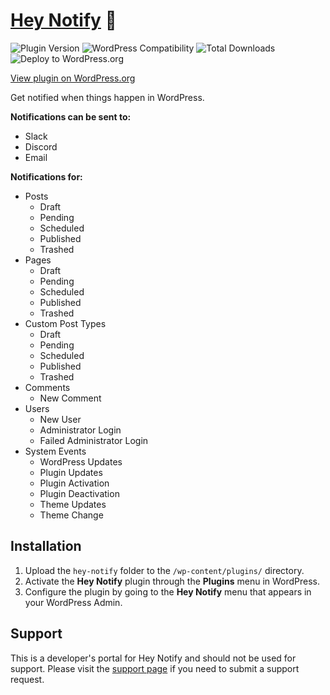 # [Hey Notify](https://heynotifywp.com/) :speech_balloon:

![Plugin Version](https://img.shields.io/wordpress/plugin/v/hey-notify.svg) ![WordPress Compatibility](https://img.shields.io/wordpress/v/hey-notify.svg) ![Total Downloads](https://img.shields.io/wordpress/plugin/dt/hey-notify.svg) ![Deploy to WordPress.org](https://github.com/firetreedesign/hey-notify/workflows/Deploy%20to%20WordPress.org/badge.svg)

[View plugin on WordPress.org](https://wordpress.org/plugins/hey-notify)

Get notified when things happen in WordPress.

**Notifications can be sent to:**

- Slack
- Discord
- Email

**Notifications for:**

- Posts
  - Draft
  - Pending
  - Scheduled
  - Published
  - Trashed
- Pages
  - Draft
  - Pending
  - Scheduled
  - Published
  - Trashed
- Custom Post Types
  - Draft
  - Pending
  - Scheduled
  - Published
  - Trashed
- Comments
  - New Comment
- Users
  - New User
  - Administrator Login
  - Failed Administrator Login
- System Events
  - WordPress Updates
  - Plugin Updates
  - Plugin Activation
  - Plugin Deactivation
  - Theme Updates
  - Theme Change

## Installation

1. Upload the `hey-notify` folder to the `/wp-content/plugins/` directory.
2. Activate the **Hey Notify** plugin through the **Plugins** menu in WordPress.
3. Configure the plugin by going to the **Hey Notify** menu that appears in your WordPress Admin.

## Support

This is a developer's portal for Hey Notify and should not be used for support. Please visit the [support page](https://heynotifywp.com/contact/) if you need to submit a support request.
